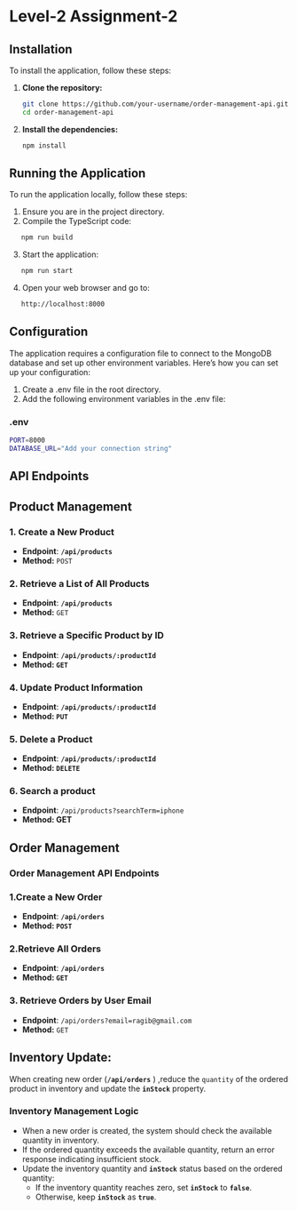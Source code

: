 # Level-2 Assignment-2 

## Installation

To install the application, follow these steps:

1. **Clone the repository:**

   ```bash
   git clone https://github.com/your-username/order-management-api.git
   cd order-management-api
   ```

2. **Install the dependencies:**

   ```bash
   npm install
   ```

## Running the Application

To run the application locally, follow these steps:

1. Ensure you are in the project directory.
2. Compile the TypeScript code:

```sh
   npm run build
```

3. Start the application:

```sh
   npm run start
```

4. Open your web browser and go to:

```sh
   http://localhost:8000
```

## Configuration

The application requires a configuration file to connect to the MongoDB database and set up other environment variables. Here’s how you can set up your configuration:

1. Create a .env file in the root directory.
2. Add the following environment variables in the .env file:

### .env

```sh
PORT=8000
DATABASE_URL="Add your connection string"
```

## API Endpoints

## Product Management

### **1. Create a New Product**

- **Endpoint**: **`/api/products`**
- **Method:** `POST`

### **2. Retrieve a List of All Products**

- **Endpoint**: **`/api/products`**
- **Method:** `GET`

### **3. Retrieve a Specific Product by ID**

- **Endpoint**: **`/api/products/:productId`**
- **Method: `GET`**

### **4. Update Product Information**

- **Endpoint**: **`/api/products/:productId`**
- **Method: `PUT`**

### **5. Delete a Product**

- **Endpoint**: **`/api/products/:productId`**
- **Method: `DELETE`**

### **6. Search a product**

- **Endpoint**: `/api/products?searchTerm=iphone`
- **Method: GET**

## Order Management

### **Order Management API Endpoints**

### **1.Create a New Order**

- **Endpoint**: **`/api/orders`**
- **Method: `POST`**

### **2.Retrieve All Orders**

- **Endpoint**: **`/api/orders`**
- **Method: `GET`**

### **3. Retrieve Orders by User Email**

- **Endpoint**: `/api/orders?email=ragib@gmail.com`
- **Method:** `GET`

## **Inventory Update**:

When creating new order (**`/api/orders`** ) ,reduce the `quantity` of the ordered product in inventory and update the **`inStock`** property.

### **Inventory Management Logic**

- When a new order is created, the system should check the available quantity in inventory.
- If the ordered quantity exceeds the available quantity, return an error response indicating insufficient stock.
- Update the inventory quantity and **`inStock`** status based on the ordered quantity:
  - If the inventory quantity reaches zero, set **`inStock`** to **`false`**.
  - Otherwise, keep **`inStock`** as **`true`**.
